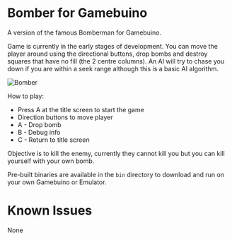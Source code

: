 # Bomber for Gamebuino

A version of the famous Bomberman for Gamebuino.

Game is currently in the early stages of development. You can move the player around using the directional buttons, drop bombs and destroy squares that have no fill (the 2 centre columns). An AI will try to chase you down if you are within a seek range although this is a basic AI algorithm.

![Bomber](https://raw.githubusercontent.com/JohnAkerman/Gamebuino-Bomberman/master/bomber-preview-2.0.jpg)

How to play:

- Press A at the title screen to start the game
- Direction buttons to move player
- A - Drop bomb
- B - Debug info
- C - Return to title screen

Objective is to kill the enemy, currently they cannot kill you but you can kill yourself with your own bomb.

Pre-built binaries are available in the `bin` directory to download and run on your own Gamebuino or Emulator.

Known Issues
============

None